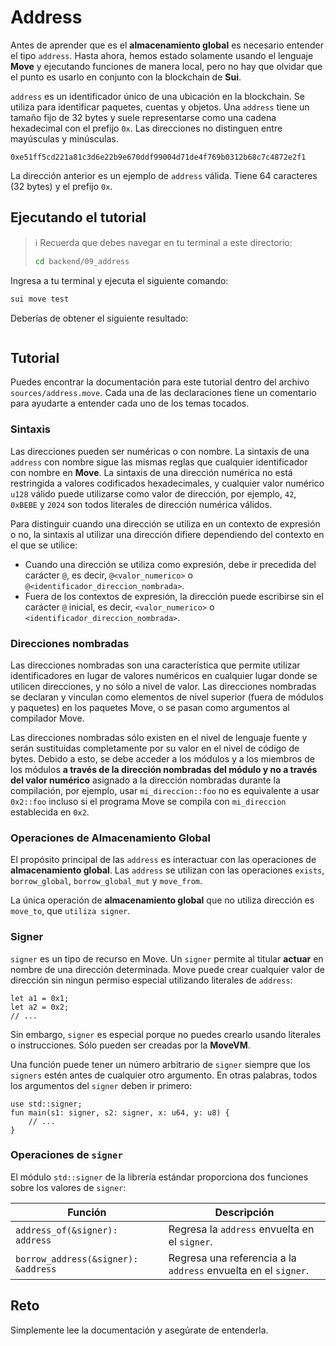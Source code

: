 # Address

Antes de aprender que es el **almacenamiento global** es necesario entender el tipo `address`. Hasta ahora, hemos estado solamente usando el lenguaje **Move** y ejecutando funciones de manera local, pero no hay que olvidar que el punto es usarlo en conjunto con la blockchain de **Sui**.

`address` es un identificador único de una ubicación en la blockchain. Se utiliza para identificar paquetes, cuentas y objetos. Una `address` tiene un tamaño fijo de 32 bytes y suele representarse como una cadena hexadecimal con el prefijo `0x`. Las direcciones no distinguen entre mayúsculas y minúsculas.

```
0xe51ff5cd221a81c3d6e22b9e670ddf99004d71de4f769b0312b68c7c4872e2f1
```

La dirección anterior es un ejemplo de `address` válida. Tiene 64 caracteres (32 bytes) y el prefijo `0x`.

## Ejecutando el tutorial

> :information_source: Recuerda que debes navegar en tu terminal a este directorio:
>```sh
>cd backend/09_address
>```

Ingresa a tu terminal y ejecuta el siguiente comando:

```sh
sui move test
```

Deberías de obtener el siguiente resultado:
```sh

```

## Tutorial

Puedes encontrar la documentación para este tutorial dentro del archivo `sources/address.move`. Cada una de las declaraciones tiene un comentario para ayudarte a entender cada uno de los temas tocados.

### Sintaxis

Las direcciones pueden ser numéricas o con nombre. La sintaxis de una `address` con nombre sigue las mismas reglas que cualquier identificador con nombre en **Move**. La sintaxis de una dirección numérica no está restringida a valores codificados hexadecimales, y cualquier valor numérico `u128` válido puede utilizarse como valor de dirección, por ejemplo, `42`, `0xBEBE` y `2024` son todos literales de dirección numérica válidos.

Para distinguir cuando una dirección se utiliza en un contexto de expresión o no, la sintaxis al utilizar una dirección difiere dependiendo del contexto en el que se utilice:

* Cuando una dirección se utiliza como expresión, debe ir precedida del carácter `@`, es decir, `@<valor_numerico>` o `@<identificador_direccion_nombrada>`.
* Fuera de los contextos de expresión, la dirección puede escribirse sin el carácter `@` inicial, es decir, `<valor_numerico>` o `<identificador_direccion_nombrada>`.

### Direcciones nombradas

Las direcciones nombradas son una característica que permite utilizar identificadores en lugar de valores numéricos en cualquier lugar donde se utilicen direcciones, y no sólo a nivel de valor. Las direcciones nombradas se declaran y vinculan como elementos de nivel superior (fuera de módulos y paquetes) en los paquetes Move, o se pasan como argumentos al compilador Move.

Las direcciones nombradas sólo existen en el nivel de lenguaje fuente y serán sustituidas completamente por su valor en el nivel de código de bytes. Debido a esto, se debe acceder a los módulos y a los miembros de los módulos __a través de la dirección nombradas del módulo y no a través del valor numérico__ asignado a la dirección nombradas durante la compilación, por ejemplo, usar `mi_direccion::foo` no es equivalente a usar `0x2::foo` incluso si el programa Move se compila con `mi_direccion` establecida en `0x2`.

### Operaciones de Almacenamiento Global

El propósito principal de las `address` es interactuar con las operaciones de **almacenamiento global**. Las `address` se utilizan con las operaciones `exists`, `borrow_global`, `borrow_global_mut` y `move_from`.

La única operación de **almacenamiento global** que no utiliza dirección es `move_to`, que `utiliza signer`.

### Signer

`signer` es un tipo de recurso en Move. Un `signer` permite al titular **actuar** en nombre de una dirección determinada. Move puede crear cualquier valor de dirección sin ningun permiso especial utilizando literales de `address`:

```move
let a1 = 0x1;
let a2 = 0x2;
// ...
```

Sin embargo, `signer` es especial porque no puedes crearlo usando literales o instrucciones. Sólo pueden ser creadas por la **MoveVM**.

Una función puede tener un número arbitrario de `signer` siempre que los `signers` estén antes de cualquier otro argumento. En otras palabras, todos los argumentos del `signer` deben ir primero:

```move
use std::signer;
fun main(s1: signer, s2: signer, x: u64, y: u8) {
    // ...
}
```

### Operaciones de `signer`

El módulo `std::signer` de la librería estándar proporciona dos funciones sobre los valores de `signer`:

|Función|Descripción|
|---|---|
|`address_of(&signer): address`|Regresa la `address` envuelta en el `signer`.|
|`borrow_address(&signer): &address`|Regresa una referencia a la `address` envuelta en el `signer`.|

## Reto

Simplemente lee la documentación y asegúrate de entenderla.